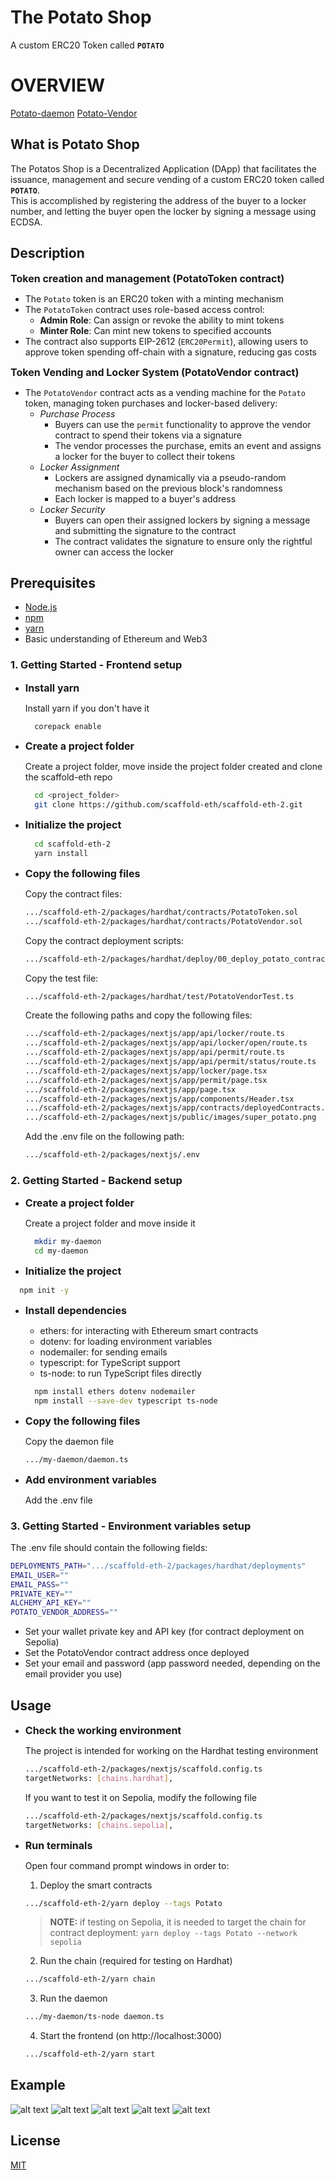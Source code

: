 # The Potato Shop
A custom ERC20 Token called **`POTATO`**

# OVERVIEW
 [Potato-daemon](https://github.com/SireMartin/evm_bootcamp_25_group5/tree/main/potatoVendor/potato-daemon)
 [Potato-Vendor](https://github.com/SireMartin/evm_bootcamp_25_group5/tree/main/potatoVendor/potato-vendor)
 
## What is Potato Shop
The Potatos Shop is a Decentralized Application (DApp) that facilitates the issuance, management and secure vending of a custom ERC20 token called **`POTATO`**.  
This is accomplished by registering the address of the buyer to a locker number, and letting the buyer open the locker by signing a message using ECDSA.

## Description

**<span style="font-size: 16px;">Token creation and management (PotatoToken contract)</span>**

- The `Potato` token is an ERC20 token with a minting mechanism
- The `PotatoToken` contract uses role-based access control:
  - **Admin Role**: Can assign or revoke the ability to mint tokens
  - **Minter Role**: Can mint new tokens to specified accounts
- The contract also supports EIP-2612 (`ERC20Permit`), allowing users to approve token spending off-chain with a signature, reducing gas costs

**<span style="font-size: 16px;">Token Vending and Locker System (PotatoVendor contract)</span>**

- The `PotatoVendor` contract acts as a vending machine for the `Potato` token, managing token purchases and locker-based delivery:
  - *Purchase Process*
    - Buyers can use the `permit` functionality to approve the vendor contract to spend their tokens via a signature
    - The vendor processes the purchase, emits an event and assigns a locker for the buyer to collect their tokens
  - *Locker Assignment*
    - Lockers are assigned dynamically via a pseudo-random mechanism based on the previous block's randomness
    - Each locker is mapped to a buyer's address
  - *Locker Security*
    - Buyers can open their assigned lockers by signing a message and submitting the signature to the contract
    - The contract validates the signature to ensure only the rightful owner can access the locker

## Prerequisites

- [Node.js](https://nodejs.org/en/docs/guides/getting-started-guide/)
- [npm](https://docs.npmjs.com/cli/v9/configuring-npm/install)
- [yarn](https://yarnpkg.com/getting-started/install)
- Basic understanding of Ethereum and Web3

### 1. Getting Started - Frontend setup

- **<span style="font-size: 16px;">Install yarn</span>**

  Install yarn if you don't have it

  ```bash
    corepack enable
  ```

- **<span style="font-size: 16px;">Create a project folder</span>**

  Create a project folder, move inside the project folder created and clone the scaffold-eth repo

  ```bash
    cd <project_folder>
    git clone https://github.com/scaffold-eth/scaffold-eth-2.git
  ```

- **<span style="font-size: 16px;">Initialize the project</span>**

  ```bash
    cd scaffold-eth-2
    yarn install
  ```

- **<span style="font-size: 16px;">Copy the following files</span>**

    Copy the contract files:

    ```bash
    .../scaffold-eth-2/packages/hardhat/contracts/PotatoToken.sol
    .../scaffold-eth-2/packages/hardhat/contracts/PotatoVendor.sol
    ```

    Copy the contract deployment scripts:

    ```bash
    .../scaffold-eth-2/packages/hardhat/deploy/00_deploy_potato_contracts.ts
    ```

    Copy the test file:

    ```bash
    .../scaffold-eth-2/packages/hardhat/test/PotatoVendorTest.ts
    ```

    Create the following paths and copy the following files:

    ```bash
    .../scaffold-eth-2/packages/nextjs/app/api/locker/route.ts
    .../scaffold-eth-2/packages/nextjs/app/api/locker/open/route.ts
    .../scaffold-eth-2/packages/nextjs/app/api/permit/route.ts
    .../scaffold-eth-2/packages/nextjs/app/api/permit/status/route.ts
    .../scaffold-eth-2/packages/nextjs/app/locker/page.tsx
    .../scaffold-eth-2/packages/nextjs/app/permit/page.tsx
    .../scaffold-eth-2/packages/nextjs/app/page.tsx
    .../scaffold-eth-2/packages/nextjs/app/components/Header.tsx
    .../scaffold-eth-2/packages/nextjs/app/contracts/deployedContracts.ts
    .../scaffold-eth-2/packages/nextjs/public/images/super_potato.png
    ```

    Add the .env file on the following path:

    ```bash
    .../scaffold-eth-2/packages/nextjs/.env
    ```

### 2. Getting Started - Backend setup

- **<span style="font-size: 16px;">Create a project folder</span>**

  Create a project folder and move inside it

  ```bash
    mkdir my-daemon
    cd my-daemon
  ```

 - **<span style="font-size: 16px;">Initialize the project</span>**

  ```bash
    npm init -y
  ```

 - **<span style="font-size: 16px;">Install dependencies</span>**

   - ethers: for interacting with Ethereum smart contracts
   - dotenv: for loading environment variables
   - nodemailer: for sending emails
   - typescript: for TypeScript support
   - ts-node: to run TypeScript files directly

   ```bash
     npm install ethers dotenv nodemailer
     npm install --save-dev typescript ts-node
   ```

- **<span style="font-size: 16px;">Copy the following files</span>**

  Copy the daemon file

  ```bash
  .../my-daemon/daemon.ts
  ```

- **<span style="font-size: 16px;">Add environment variables</span>**

  Add the .env file

### 3. Getting Started - Environment variables setup

The .env file should contain the following fields:

```bash
DEPLOYMENTS_PATH=".../scaffold-eth-2/packages/hardhat/deployments"
EMAIL_USER=""
EMAIL_PASS=""
PRIVATE_KEY=""
ALCHEMY_API_KEY=""
POTATO_VENDOR_ADDRESS=""
```

- Set your wallet private key and API key (for contract deployment on Sepolia)
- Set the PotatoVendor contract address once deployed
- Set your email and password (app password needed, depending on the email provider you use)

## Usage

- **<span style="font-size: 16px;">Check the working environment</span>**

  The project is intended for working on the Hardhat testing environment

  ```bash
  .../scaffold-eth-2/packages/nextjs/scaffold.config.ts
  targetNetworks: [chains.hardhat],
  ```

  If you want to test it on Sepolia, modify the following file

  ```bash
  .../scaffold-eth-2/packages/nextjs/scaffold.config.ts
  targetNetworks: [chains.sepolia],
  ```

- **<span style="font-size: 16px;">Run terminals</span>**

  Open four command prompt windows in order to:

  1. Deploy the smart contracts
 
    ```bash
    .../scaffold-eth-2/yarn deploy --tags Potato
    ```

    > **NOTE:** if testing on Sepolia, it is needed to target the chain for contract deployment: `yarn deploy --tags Potato --network sepolia`

  2. Run the chain (required for testing on Hardhat)
 
    ```bash
    .../scaffold-eth-2/yarn chain
    ```

  3. Run the daemon
 
    ```bash
    .../my-daemon/ts-node daemon.ts
    ```

  4. Start the frontend (on http://localhost:3000)
 
    ```bash
    .../scaffold-eth-2/yarn start
    ```

## Example

![alt text]([image_url](https://github.com/SireMartin/evm_bootcamp_25_group5/blob/main/potatoVendor/example/images/1.%20BuyPotato1.png))
![alt text]([image_url](https://github.com/SireMartin/evm_bootcamp_25_group5/blob/main/potatoVendor/example/images/2.%20BuyPotato2.png))
![alt text]([image_url](https://github.com/SireMartin/evm_bootcamp_25_group5/blob/main/potatoVendor/example/images/3.%20OrderReceived.png))
![alt text]([image_url](https://github.com/SireMartin/evm_bootcamp_25_group5/blob/main/potatoVendor/example/images/4.%20OpenLocker.png))
![alt text]([image_url](https://github.com/SireMartin/evm_bootcamp_25_group5/blob/main/potatoVendor/example/images/5.%20GoodsPicked.png))

## License

[MIT](LICENSE) 
